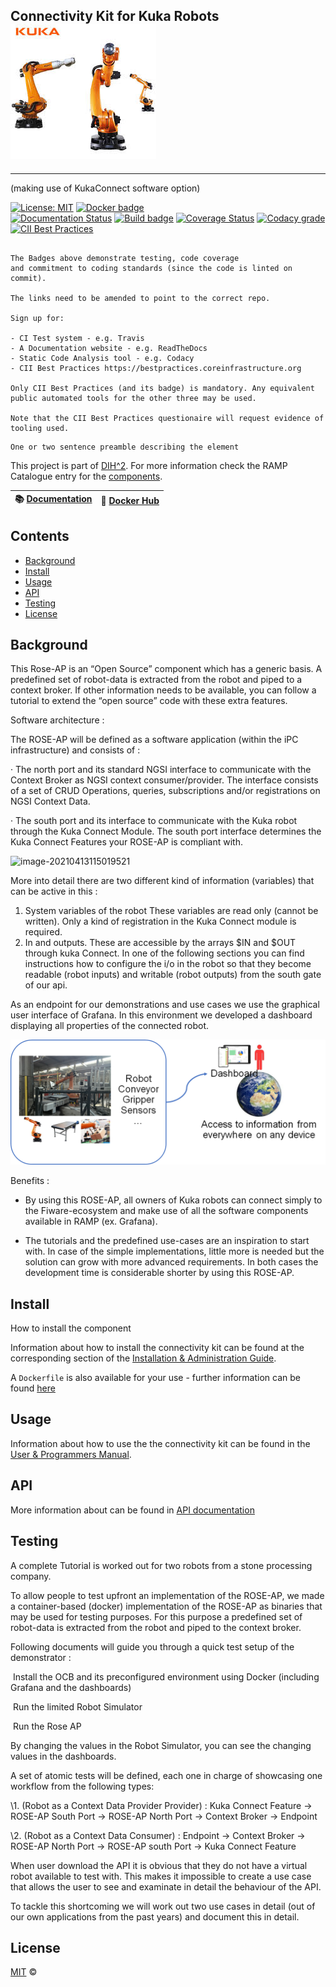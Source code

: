 ## Connectivity Kit for Kuka  Robots             ![image-20210413114418187](.\image-20210413114418187.png)
<hr />

(making use of KukaConnect software option)



[![License: MIT](https://img.shields.io/github/license/ramp-eu/TTE.project1.svg)](https://opensource.org/licenses/MIT)
[![Docker badge](https://img.shields.io/docker/pulls/ramp-eu/TTE.project1.svg)](https://hub.docker.com/r/<org>/<repo>/)
<br/>
[![Documentation Status](https://readthedocs.org/projects/tte-project1/badge/?version=latest)](https://tte-project1.readthedocs.io/en/latest/?badge=latest)
[![Build badge](https://img.shields.io/travis/ramp-eu/TTE.project1.svg)](https://travis-ci.org/ramp-eu/TTE.project1/)
[![Coverage Status](https://coveralls.io/repos/github/ramp-eu/TTE.project1/badge.svg?branch=master)](https://coveralls.io/github/ramp-eu/TTE.project1?branch=master)
[![Codacy grade](https://img.shields.io/codacy/grade/99310c5c4332439197633912a99d2e3c)](https://app.codacy.com/manual/jason-fox/TTE.project1)
[![CII Best Practices](https://bestpractices.coreinfrastructure.org/projects/4187/badge)](https://bestpractices.coreinfrastructure.org/projects/4187)

```text

The Badges above demonstrate testing, code coverage
and commitment to coding standards (since the code is linted on commit).

The links need to be amended to point to the correct repo.

Sign up for:

- CI Test system - e.g. Travis
- A Documentation website - e.g. ReadTheDocs
- Static Code Analysis tool - e.g. Codacy
- CII Best Practices https://bestpractices.coreinfrastructure.org

Only CII Best Practices (and its badge) is mandatory. Any equivalent public automated tools for the other three may be used.

Note that the CII Best Practices questionaire will request evidence of tooling used.

```

```text
One or two sentence preamble describing the element
```

This project is part of [DIH^2](http://www.dih-squared.eu/). For more information check the RAMP Catalogue entry for the
[components](https://github.com/xxx).

| :books: [Documentation](https://tte-project1.readthedocs.io/en/latest/) | :whale: [Docker Hub](https://hub.docker.com/r/link-to-docker) |
| --------------------------------------------- | ------------------------------------------------------------- |


## Contents

-   [Background](#background)
-   [Install](#install)
-   [Usage](#usage)
-   [API](#api)
-   [Testing](#testing)
-   [License](#license)

## Background

This Rose-AP is an “Open Source” component which has a generic basis. A predefined set of robot-data is extracted from the robot and piped to a context broker. If other information needs to be available, you can follow a tutorial to extend the “open source” code with these extra features.

Software architecture :

The ROSE-AP will be defined as a software application (within the iPC infrastructure) and consists of :

·    The north port and its standard NGSI interface to communicate with the Context Broker as NGSI context consumer/provider. The interface consists of a set of CRUD Operations, queries, subscriptions and/or registrations on NGSI Context Data. 

 ·    The south port and its interface to communicate with the Kuka robot through the Kuka Connect Module. The south port interface determines the Kuka Connect Features your ROSE-AP is compliant with.



![image-20210413115019521](doc/image/image-20210413115019521.png)



More into detail there are two different kind of information (variables) that can be active in this :

1. System variables of the robot These variables are read only (cannot be written). Only a kind of registration in the Kuka Connect module is required.
2. In and outputs. These are accessible by the arrays $IN and $OUT through kuka Connect. In one of the following sections you can find instructions how to configure the i/o in the robot so that they become readable (robot inputs) and writable (robot outputs) from the south gate of our api. 

As an endpoint for our demonstrations and use cases we use the graphical user interface of Grafana. In this environment we developed a dashboard displaying all properties of the connected robot.

 ![image-20210413115152054](./image-20210413115152054.png)

 

Benefits :

- By using this ROSE-AP, all owners of Kuka robots can connect simply to the Fiware-ecosystem and make use of all the software components available in RAMP (ex. Grafana).

- The tutorials and the predefined use-cases are an inspiration to start with. In case of the simple implementations, little more is needed but the solution can grow with more advanced requirements. In both cases the development time is considerable shorter by using this ROSE-AP.



## Install

How to install the component

Information about how to install the connectivity kit can be found at the corresponding section of the
[Installation & Administration Guide](docs/installationguide.md).

A `Dockerfile` is also available for your use - further information can be found [here](docker/README.md)



## Usage



Information about how to use the the connectivity kit can be found in the [User & Programmers Manual](docs/usermanual.md).



## API

More information about  can be found in [API documentation](docs/api.md)



## Testing

A complete Tutorial is worked out for two robots from a stone processing company.



To allow people to test upfront an implementation of the ROSE-AP, we made a container-based (docker) implementation of the ROSE-AP as binaries that may be used for testing purposes. For this purpose a predefined set of robot-data is extracted from the robot and piped to the context broker.

Following documents will guide you through a quick test setup of the demonstrator :

​	Install the OCB and its preconfigured environment using Docker (including Grafana and the dashboards)

​	Run the limited Robot Simulator

​	Run the Rose AP

By changing the values in the Robot Simulator, you can see the changing values in the dashboards.



 A set of atomic tests will be defined, each one in charge of showcasing one workflow from the following types:

\1.   (Robot as a Context Data Provider Provider)  : Kuka Connect Feature -> ROSE-AP South Port -> ROSE-AP North Port -> Context Broker -> Endpoint 

\2.   (Robot as a Context Data Consumer) : Endpoint -> Context Broker -> ROSE-AP North Port -> ROSE-AP south Port -> Kuka Connect Feature

 

When user download the API it is obvious that they do not have a virtual robot available to test with. This makes it impossible to create a use case that allows the user to see and examinate in detail the behaviour of the API. 

To tackle this shortcoming we will work out two use cases in detail (out of our own applications from the past years) and document this in detail.  

## License

[MIT](LICENSE) © <TTE>
